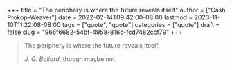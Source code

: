 +++
title = "The periphery is where the future reveals itself"
author = ["Cash Prokop-Weaver"]
date = 2022-02-14T09:42:00-08:00
lastmod = 2023-11-10T11:22:08-08:00
tags = ["quote", "quote"]
categories = ["quote"]
draft = false
slug = "966f6682-54bf-4958-816c-fcd7482ccf79"
+++

> The periphery is where the future reveals itself.
>
> _J. G. Ballard_, though maybe not

